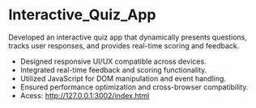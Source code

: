 # Interactive_Quiz_App
Developed an interactive quiz app that dynamically presents questions, tracks user responses, and provides real-time scoring and feedback.
- Designed responsive UI/UX compatible across devices.
- Integrated real-time feedback and scoring functionality.
- Utilized JavaScript for DOM manipulation and event handling.
- Ensured performance optimization and cross-browser compatibility.
- Acess: http://127.0.0.1:3002/index.html
